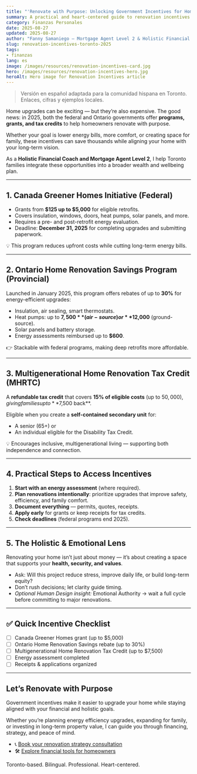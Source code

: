 ```yaml
---
title: "'Renovate with Purpose: Unlocking Government Incentives for Home Upgrades in"
summary: A practical and heart-centered guide to renovation incentives for Canadian
category: Finanzas Personales
date: 2025-08-27
updated: 2025-08-27
author: "Fanny Samaniego — Mortgage Agent Level 2 & Holistic Financial Coach"
slug: renovation-incentives-toronto-2025
tags:
- finanzas
lang: es
image: /images/resources/renovation-incentives-card.jpg
hero: /images/resources/renovation-incentives-hero.jpg
heroAlt: Hero image for Renovation Incentives article
---
```

> Versión en español adaptada para la comunidad hispana en Toronto. Enlaces, cifras y ejemplos locales.

Home upgrades can be exciting — but they’re also expensive. The good news: in 2025, both the federal and Ontario governments offer **programs, grants, and tax credits** to help homeowners renovate with purpose.  

Whether your goal is lower energy bills, more comfort, or creating space for family, these incentives can save thousands while aligning your home with your long-term vision.  

As a **Holistic Financial Coach and Mortgage Agent Level 2**, I help Toronto families integrate these opportunities into a broader wealth and wellbeing plan.  

---

## 1. Canada Greener Homes Initiative (Federal)

- Grants from **$125 up to $5,000** for eligible retrofits.  
- Covers insulation, windows, doors, heat pumps, solar panels, and more.  
- Requires a pre- and post-retrofit energy evaluation.  
- Deadline: **December 31, 2025** for completing upgrades and submitting paperwork.  

💡 This program reduces upfront costs while cutting long-term energy bills.  

---

## 2. Ontario Home Renovation Savings Program (Provincial)

Launched in January 2025, this program offers rebates of up to **30%** for energy-efficient upgrades:  

- Insulation, air sealing, smart thermostats.  
- Heat pumps: up to **$7,500** (air-source) or **$12,000** (ground-source).  
- Solar panels and battery storage.  
- Energy assessments reimbursed up to **$600**.  

👉 Stackable with federal programs, making deep retrofits more affordable.  

---

## 3. Multigenerational Home Renovation Tax Credit (MHRTC)

A **refundable tax credit** that covers **15% of eligible costs** (up to $50,000), giving families up to **$7,500 back**.  

Eligible when you create a **self-contained secondary unit** for:  
- A senior (65+) or  
- An individual eligible for the Disability Tax Credit.  

💡 Encourages inclusive, multigenerational living — supporting both independence and connection.  

---

## 4. Practical Steps to Access Incentives

1. **Start with an energy assessment** (where required).  
2. **Plan renovations intentionally**: prioritize upgrades that improve safety, efficiency, and family comfort.  
3. **Document everything** — permits, quotes, receipts.  
4. **Apply early** for grants or keep receipts for tax credits.  
5. **Check deadlines** (federal programs end 2025).  

---

## 5. The Holistic & Emotional Lens

Renovating your home isn’t just about money — it’s about creating a space that supports your **health, security, and values**.  

- Ask: Will this project reduce stress, improve daily life, or build long-term equity?  
- Don’t rush decisions; let clarity guide timing.  
- *Optional Human Design insight:* Emotional Authority → wait a full cycle before committing to major renovations.  

---

## ✅ Quick Incentive Checklist

- [ ] Canada Greener Homes grant (up to $5,000)  
- [ ] Ontario Home Renovation Savings rebate (up to 30%)  
- [ ] Multigenerational Home Renovation Tax Credit (up to $7,500)  
- [ ] Energy assessment completed  
- [ ] Receipts & applications organized  

---

## Let’s Renovate with Purpose

Government incentives make it easier to upgrade your home while staying aligned with your financial and holistic goals.  

Whether you’re planning energy efficiency upgrades, expanding for family, or investing in long-term property value, I can guide you through financing, strategy, and peace of mind.  

- 📞 [Book your renovation strategy consultation](/es/contacto)  
- 🛠 [Explore financial tools for homeowners](/es/herramientas)  

Toronto-based. Bilingual. Professional. Heart-centered.

